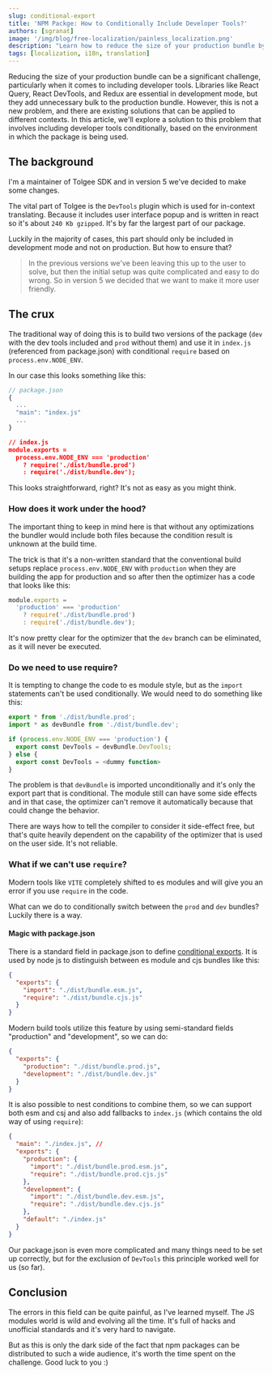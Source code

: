 ```yaml
---
slug: conditional-export
title: 'NPM Packge: How to Conditionally Include Developer Tools?'
authors: [sgranat]
image: '/img/blog/free-localization/painless_localization.png'
description: "Learn how to reduce the size of your production bundle by conditionally including developer tools based on the environment in which it's being used."
tags: [localization, i18n, translation]
---
```


Reducing the size of your production bundle can be a significant challenge, particularly when it comes to including developer tools. Libraries like React Query, React DevTools, and Redux are essential in development mode, but they add unnecessary bulk to the production bundle. However, this is not a new problem, and there are existing solutions that can be applied to different contexts. In this article, we'll explore a solution to this problem that involves including developer tools conditionally, based on the environment in which the package is being used.

<!--truncate-->

## The background

I'm a maintainer of Tolgee SDK and in version 5 we've decided to make some changes.

The vital part of Tolgee is the `DevTools` plugin which is used for in-context translating. Because it includes user interface popup and is written in react so it's about `240 Kb gzipped`. It's by far the largest part of our package.

Luckily in the majority of cases, this part should only be included in development mode and not on production. But how to ensure that?

> In the previous versions we've been leaving this up to the user to solve, but then the initial setup was quite complicated and easy to do wrong. So in version 5 we decided that we want to make it more user friendly.

## The crux

The traditional way of doing this is to build two versions of the package (`dev` with the dev tools included and `prod` without them) and use it in `index.js` (referenced from package.json) with conditional `require` based on `process.env.NODE_ENV`.

In our case this looks something like this:

```ts
// package.json
{
  ...
  "main": "index.js"
  ...
}
```

```json
// index.js
module.exports =
  process.env.NODE_ENV === 'production'
    ? require('./dist/bundle.prod')
    : require('./dist/bundle.dev');
```

This looks straightforward, right? It's not as easy as you might think.

### How does it work under the hood?

The important thing to keep in mind here is that without any optimizations the bundler would include both files because the condition result is unknown at the build time.

The trick is that it's a non-written standard that the conventional build setups replace `process.env.NODE_ENV` with `production` when they are building the app for production and so after then the optimizer has a code that looks like this:

```ts
module.exports =
  'production' === 'production'
    ? require('./dist/bundle.prod')
    : require('./dist/bundle.dev');
```

It's now pretty clear for the optimizer that the `dev` branch can be eliminated, as it will never be executed.

### Do we need to use require?

It is tempting to change the code to es module style, but as the `import` statements can't be used conditionally. We would need to do something like this:

```ts
export * from './dist/bundle.prod';
import * as devBundle from './dist/bundle.dev';

if (process.env.NODE_ENV === 'production') {
  export const DevTools = devBundle.DevTools;
} else {
  export const DevTools = <dummy function>
}
```

The problem is that `devBundle` is imported unconditionally and it's only the export part that is conditional.
The module still can have some side effects and in that case, the optimizer can't remove it automatically because that could change the behavior.

There are ways how to tell the compiler to consider it side-effect free, but that's quite heavily dependent on the capability of the optimizer that is used on the user side. It's not reliable.

### What if we can't use `require`?

Modern tools like `VITE` completely shifted to es modules and will give you an error if you use `require` in the code.

What can we do to conditionally switch between the `prod` and `dev` bundles? Luckily there is a way.

#### Magic with package.json

There is a standard field in package.json to define [conditional exports](https://nodejs.org/api/packages.html#conditional-exports). It is used by node js to distinguish between es module and cjs bundles like this:

```json
{
  "exports": {
    "import": "./dist/bundle.esm.js",
    "require": "./dist/bundle.cjs.js"
  }
}
```

Modern build tools utilize this feature by using semi-standard fields "production" and "development", so we can do:

```json
{
  "exports": {
    "production": "./dist/bundle.prod.js",
    "development": "./dist/bundle.dev.js"
  }
}
```

It is also possible to nest conditions to combine them, so we can support both esm and csj and also add fallbacks to `index.js` (which contains the old way of using `require`):

```json
{
  "main": "./index.js", //
  "exports": {
    "production": {
      "import": "./dist/bundle.prod.esm.js",
      "require": "./dist/bundle.prod.cjs.js"
    },
    "development": {
      "import": "./dist/bundle.dev.esm.js",
      "require": "./dist/bundle.dev.cjs.js"
    },
    "default": "./index.js"
  }
}
```

Our package.json is even more complicated and many things need to be set up correctly, but for the exclusion of `DevTools` this principle worked well for us (so far).

## Conclusion

The errors in this field can be quite painful, as I've learned myself. The JS modules world is wild and evolving all the time. It's full of hacks and unofficial standards and it's very hard to navigate.

But as this is only the dark side of the fact that npm packages can be distributed to such a wide audience, it's worth the time spent on the challenge. Good luck to you :)
